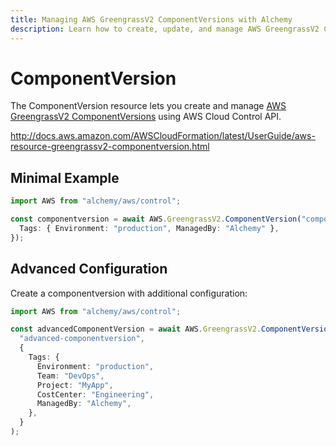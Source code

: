 ```yaml
---
title: Managing AWS GreengrassV2 ComponentVersions with Alchemy
description: Learn how to create, update, and manage AWS GreengrassV2 ComponentVersions using Alchemy Cloud Control.
---
```


# ComponentVersion

The ComponentVersion resource lets you create and manage [AWS GreengrassV2 ComponentVersions](https://docs.aws.amazon.com/greengrassv2/latest/userguide/) using AWS Cloud Control API.

http://docs.aws.amazon.com/AWSCloudFormation/latest/UserGuide/aws-resource-greengrassv2-componentversion.html

## Minimal Example

```ts
import AWS from "alchemy/aws/control";

const componentversion = await AWS.GreengrassV2.ComponentVersion("componentversion-example", {
  Tags: { Environment: "production", ManagedBy: "Alchemy" },
});
```

## Advanced Configuration

Create a componentversion with additional configuration:

```ts
import AWS from "alchemy/aws/control";

const advancedComponentVersion = await AWS.GreengrassV2.ComponentVersion(
  "advanced-componentversion",
  {
    Tags: {
      Environment: "production",
      Team: "DevOps",
      Project: "MyApp",
      CostCenter: "Engineering",
      ManagedBy: "Alchemy",
    },
  }
);
```

